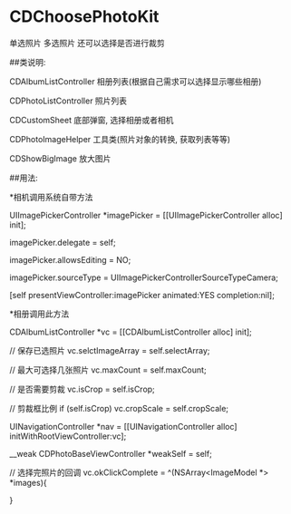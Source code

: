 # CDChoosePhotoKit
单选照片  多选照片  还可以选择是否进行裁剪

##类说明:

CDAlbumListController  相册列表(根据自己需求可以选择显示哪些相册)

CDPhotoListController   照片列表

CDCustomSheet            底部弹窗, 选择相册或者相机

CDPhotoImageHelper    工具类(照片对象的转换,  获取列表等等)

CDShowBigImage          放大图片


##用法:

*相机调用系统自带方法

UIImagePickerController *imagePicker = [[UIImagePickerController alloc] init];

imagePicker.delegate = self;

imagePicker.allowsEditing = NO;

imagePicker.sourceType = UIImagePickerControllerSourceTypeCamera;

[self presentViewController:imagePicker animated:YES completion:nil];

*相册调用此方法

CDAlbumListController *vc = [[CDAlbumListController alloc] init];

// 保存已选照片
vc.selctImageArray = self.selectArray;

// 最大可选择几张照片
vc.maxCount = self.maxCount;

// 是否需要剪裁
vc.isCrop = self.isCrop;

// 剪裁框比例
if (self.isCrop) vc.cropScale = self.cropScale;

UINavigationController *nav = [[UINavigationController alloc] initWithRootViewController:vc];

__weak CDPhotoBaseViewController *weakSelf = self;

// 选择完照片的回调
vc.okClickComplete = ^(NSArray<ImageModel *> *images){

}
